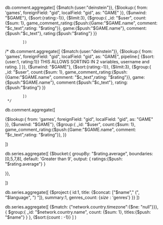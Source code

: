 db.comment.aggregate([
                {$match:{user:"deinstein"}},
            {$lookup:{
                from: 'games',
                foreignField: "gid",
                localField: "gid",
                as: "GAME"
            }},
            {$unwind: "$GAME"},
            {$sort:{rating:-1}},
            {$limit:3},
                {$group:{
                    _id: "$user",
                    count:{$sum: 1},
                    game_comment_rating:{$push:{Game:"$GAME.name", comment: "$c_text",rating: "$rating"}},
                    game:{$push:"$GAME.name"},
                    comment:{$push:"$c_text"},
                    rating:{$push:"$rating"}
                }}

            ])



/* 
                db.comment.aggregate([
                {$match:{user:"deinstein"}},
            {$lookup:{
                from: 'games',
                foreignField: "gid",
                localField: "gid",
                as: "GAME",
                pipeline:[
                {$sort:{user:1, rating:1}}       THIS ALLOWS SORTING IN 2 variables, username and rating.
                ]
            }},
            {$unwind: "$GAME"},
            {$sort:{rating:-1}},
            {$limit:3},
                {$group:{
                    _id: "$user",
                    count:{$sum: 1},
                    game_comment_rating:{$push:{Game:"$GAME.name", comment: "$c_text",rating: "$rating"}},
                    game:{$push:"$GAME.name"},
                    comment:{$push:"$c_text"},
                    rating:{$push:"$rating"}
                }}

            ])
     */




db.comment.aggregate([

{$lookup:{
    from: 'games',
    foreignField: "gid",
    localField: "gid",
    as: "GAME"
}},
{$unwind: "$GAME"},
    {$group:{
        _id: "$user",
        count:{$sum: 1},
        game_comment_rating:{$push:{Game:"$GAME.name", comment: "$c_text",rating: "$rating"}},
    }}

])







db.series.aggregate([
{$bucket:{
    groupBy: "$rating.average",
    boundaries: [0,5,7,8],
    default: 'Greater than 9',
    output: {
        ratings:{$push: "$rating.average"}
    }
    
}},

])






db.series.aggregate([
{$project:{
    id:1,
    title: {$concat: ["$name"," (", "$language", ") "]},
    summary:1,
    genres_count: {$size: '$genres'}
}}
])






db.series.aggregate([
{$match: {"network.country.timezone":{$ne: "null"}}},
{
    $group:{
        _id: "$network.country.name",
        count: {$sum: 1},
        titles:{$push: "$name"}
    }
},
{$sort:{count : -1}}
]
)


